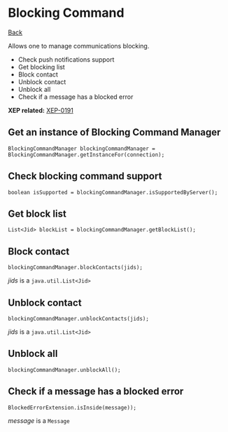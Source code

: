 Blocking Command
================

[Back](index.md)

Allows one to manage communications blocking.

  * Check push notifications support
  * Get blocking list
  * Block contact
  * Unblock contact
  * Unblock all
  * Check if a message has a blocked error


**XEP related:** [XEP-0191](http://xmpp.org/extensions/xep-0191.html)


Get an instance of Blocking Command Manager
-------------------------------------------

```
BlockingCommandManager blockingCommandManager = BlockingCommandManager.getInstanceFor(connection);
```


Check blocking command support
------------------------------

```
boolean isSupported = blockingCommandManager.isSupportedByServer();
```


Get block list
--------------

```
List<Jid> blockList = blockingCommandManager.getBlockList();
```


Block contact
-------------

```
blockingCommandManager.blockContacts(jids);
```
*jids* is a `java.util.List<Jid>`


Unblock contact
---------------

```
blockingCommandManager.unblockContacts(jids);
```
*jids* is a `java.util.List<Jid>`


Unblock all
-----------

```
blockingCommandManager.unblockAll();
```


Check if a message has a blocked error
--------------------------------------

```
BlockedErrorExtension.isInside(message));
```
*message* is a `Message`


